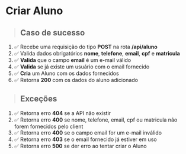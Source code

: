 # Criar Aluno

> ## Caso de sucesso

1. ✅ Recebe uma requisição do tipo **POST** na rota **/api/aluno**
2. ✅ Valida dados obrigatórios **nome**, **telefone**, **email**, **cpf** e **matricula**
3. ✅ **Valida** que o campo **email** é um e-mail válido
4. ✅ **Valida** se já existe um usuário com o email fornecido
5. ✅ **Cria** um Aluno com os dados fornecidos
6. ✅ Retorna **200** com os dados do aluno adicionado

> ## Exceções

1. ✅ Retorna erro **404** se a API não existir
2. ✅ Retorna erro **400** se nome, telefone, email, cpf ou matricula não forem fornecidos pelo client
3. ✅ Retorna erro **400** se o campo email for um e-mail inválido
4. ✅ Retorna erro **403** se o email fornecido já estiver em uso
5. ✅ Retorna erro **500** se der erro ao tentar criar o Aluno